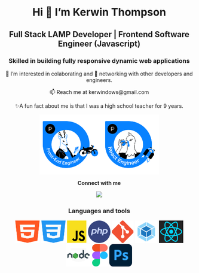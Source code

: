 <h1 align="center">Hi 👋 I’m Kerwin Thompson</h1>
  
<h2 align="center">Full Stack LAMP Developer | Frontend Software Engineer (Javascript)</h2>
<h3 align="center">Skilled in building fully responsive dynamic web applications</h3>

<p align="center"> 👀 I’m interested in colaborating and 💞️ networking with other developers and engineers.</p>
<p align="center">📫 Reach me at kerwindows@gmail.com</p>
<p align="center"> ✨A fun fact about me is that I was a high school teacher for 9 years.</p>

<p align="center">
  <img align="center" src="https://github.com/Kerwindows/Kerwindows/blob/main/files/front-end.png" height=160><img align="center" src="https://github.com/Kerwindows/Kerwindows/blob/main/files/react-dev.png" height=160>
  </p>


<p align="center"><b>Connect with me</b> </p>

<p align="center"><img src="https://img.shields.io/badge/LinkedIn-Kerwindows-blue"></p>

<h3 align="center">Languages and tools</h3>
<p align="center">
  <img src="https://github.com/Kerwindows/Kerwindows/blob/main/files/html.svg" height=60> 
  <img src="https://github.com/Kerwindows/Kerwindows/blob/main/files/css.svg" height=60>    
  <img src="https://github.com/Kerwindows/Kerwindows/blob/main/files/js.svg" height=60> 
  <img src="https://github.com/Kerwindows/Kerwindows/blob/main/files/php.svg" height=60> 
  <img src="https://github.com/Kerwindows/Kerwindows/blob/main/files/git.svg" height=60> 
  <img src="https://github.com/Kerwindows/Kerwindows/blob/main/files/webpack.png" height=60> 
  <img src="https://github.com/Kerwindows/Kerwindows/blob/main/files/react.png" height=60> 
  <img src="https://github.com/Kerwindows/Kerwindows/blob/main/files/node.jpg" height=60> 
  <img src="https://github.com/Kerwindows/Kerwindows/blob/main/files/figma.svg" height=60> 
  <img src="https://github.com/Kerwindows/Kerwindows/blob/main/files/photoshop.svg" height=60> 
  
</p>

<!---
Kerwindows/Kerwindows is a ✨ special ✨ repository because its `README.md` (this file) appears on your GitHub profile.
You can click the Preview link to take a look at your changes.
--->
